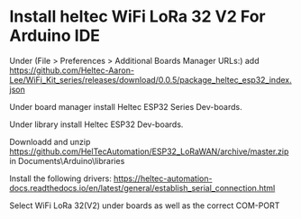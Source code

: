 # Install heltec WiFi LoRa 32 V2 For Arduino IDE

Under (File > Preferences > Additional Boards Manager URLs:) add https://github.com/Heltec-Aaron-Lee/WiFi_Kit_series/releases/download/0.0.5/package_heltec_esp32_index.json

Under board manager install Heltec ESP32 Series Dev-boards.

Under library install Heltec ESP32 Dev-boards.

Downloadd and unzip https://github.com/HelTecAutomation/ESP32_LoRaWAN/archive/master.zip in Documents\Arduino\libraries

Install the following drivers: https://heltec-automation-docs.readthedocs.io/en/latest/general/establish_serial_connection.html

Select WiFi LoRa 32(V2) under boards as well as the correct COM-PORT
